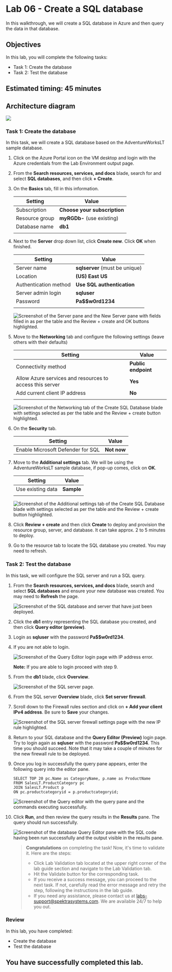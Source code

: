 
# Lab 06 - Create a SQL database

In this walkthrough, we will create a SQL database in Azure and then query the data in that database.

## Objectives

In this lab, you will complete the following tasks:

+ Task 1: Create the database
+ Task 2: Test the database

## Estimated timing: 45 minutes

## Architecture diagram

![](../images/az900lab06.PNG) 

### Task 1: Create the database

In this task, we will create a SQL database based on the AdventureWorksLT sample database. 

1. Click on the Azure Portal icon on the VM desktop and login with the Azure credentials from the Lab Environment output page.

1. From the **Search resources, services, and docs** blade, search for and select **SQL databases**, and then click **+ Create**. 

1. On the **Basics** tab, fill in this information.  

    | Setting | Value | 
    | --- | --- |
    | Subscription | **Choose your subscription** |
    | Resource group | **myRGDb-<inject key="DeploymentID" enableCopy="false"/>** (use existing) |
    | Database name| **db1** | 
    | | |


1. Next to the **Server** drop down list, click **Create new**. Click **OK** when finished.          

    | Setting | Value | 
    | --- | --- |
    | Server name | **sqlserver<inject key="DeploymentID" enableCopy="false"/>** (must be unique) |
    | Location | **(US) East US** |
    | Authentication method | **Use SQL authentication** | 
    | Server admin login | **sqluser** |
    | Password | **Pa$$w0rd1234** |
    | | |

   ![Screenshot of the Server pane and the New Server pane with fields filled in as per the table and the Review + create and OK buttons highlighted.](../images/0501.png)

1. Move to the **Networking** tab and configure the following settings (leave others with their defaults) 

    | Setting | Value | 
    | --- | --- |
    | Connectivity method | **Public endpoint** |    
    | Allow Azure services and resources to access this server | **Yes** |
    | Add current client IP address | **No** |
    | | |
    
   ![Screenshot of the Networking tab of the Create SQL Database blade with settings selected as per the table and the Review + create button highlighted.](../images/0501b.png)

1. On the **Security** tab. 
 
    | Setting | Value | 
    | --- | --- |
    | Enable Microsoft Defender for SQL| **Not now** |

1. Move to the **Additional settings** tab. We will be using the AdventureWorksLT sample database, if pop-up comes, click on **OK**.

    | Setting | Value | 
    | --- | --- |
    | Use existing data | **Sample** |
    | | |

    ![Screenshot of the Additional settings tab of the Create SQL Database blade with settings selected as per the table and the Review + create button highlighted.](../images/0501c.png)

1. Click **Review + create** and then click **Create** to deploy and provision the resource group, server, and database. It can take approx. 2 to 5 minutes to deploy.

1. Go to the resource tab to locate the SQL database you created. You may need to refresh.

### Task 2: Test the database

In this task, we will configure the SQL server and run a SQL query. 

1. From the **Search resources, services, and docs** blade, search and select **SQL databases** and ensure your new database was created. You may need to **Refresh** the page.

    ![Screenshot of the SQL database and server that have just been deployed.](../images/0502.png)

1. Click the **db1** entry representing the SQL database you created, and then click **Query editor (preview)**.

1. Login as **sqluser** with the password **Pa$$w0rd1234**.

1.  If you are not able to login. 

    ![Screenshot of the Query Editor login page with IP address error.](../images/0503.png)
    
    **Note:** If you are able to login proceed with step 9.

1. From the **db1** blade, click **Overview**. 

    ![Screenshot of the SQL server page.](../images/0504.png)

1. From the SQL server **Overview** blade, click **Set server firewall**.

1. Scroll down to the Firewall rules section and click on **+ Add your client IPv4 address**. Be sure to **Save** your changes. 

    ![Screenshot of the SQL server firewall settings page with the new IP rule highlighted.](../images/az-900mod-6img-2.png)

1. Return to your SQL database and the **Query Editor (Preview)** login page. Try to login again as **sqluser** with the password **Pa$$w0rd1234**. This time you should succeed. Note that it may take a couple of minutes for the new firewall rule to be deployed. 

1. Once you log in successfully the query pane appears, enter the following query into the editor pane.

    ```
    SELECT TOP 20 pc.Name as CategoryName, p.name as ProductName
    FROM SalesLT.ProductCategory pc
    JOIN SalesLT.Product p
    ON pc.productcategoryid = p.productcategoryid;
    ```

    ![Screenshot of the Query editor with the query pane and the commands executing successfully.](../images/0507.png)

1. Click **Run**, and then review the query results in the **Results** pane. The query should run successfully.

    ![Screenshot of the database Query Editor pane with the SQL code having been run successfully and the output visible in the results pane.](../images/0508.png)

    > **Congratulations** on completing the task! Now, it's time to validate it. Here are the steps:
    > - Click Lab Validation tab located at the upper right corner of the lab guide section and navigate to the Lab Validation tab.
    > - Hit the Validate button for the corresponding task.
    > - If you receive a success message, you can proceed to the next task. If not, carefully read the error message and retry the step, following the instructions in the lab guide.
    > - If you need any assistance, please contact us at labs-support@spektrasystems.com. We are available 24/7 to help you out.

### Review
In this lab, you have completed:
- Create the database
- Test the database

## You have successfully completed this lab.

